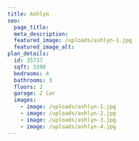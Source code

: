 ```yaml
---
title: Ashlyn
seo:
  page_title:
  meta_description:
  featured_image: /uploads/ashlyn-1.jpg
  featured_image_alt:
plan_details:
  id: 35737
  sqft: 3390
  bedrooms: 4
  bathrooms: 3
  floors: 2
  garage: 2 Car
  images:
    - image: /uploads/ashlyn-1.jpg
    - image: /uploads/ashlyn-2.jpg
    - image: /uploads/ashlyn-3.jpg
    - image: /uploads/ashlyn-4.jpg
---
```

